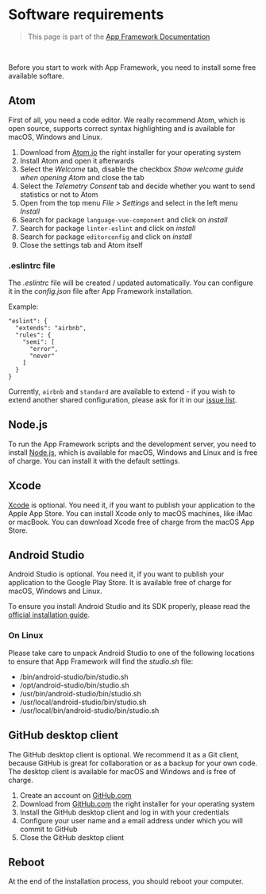 # Software requirements

> This page is part of the [App Framework Documentation](../DOCUMENTATION.md)

<br />

Before you start to work with App Framework, you need to install some free available softare.

## Atom

First of all, you need a code editor. We really recommend Atom, which is open source, supports correct syntax highlighting and is available for macOS, Windows and Linux.

1. Download from [Atom.io](https://atom.io/) the right installer for your operating system
2. Install Atom and open it afterwards
3. Select the *Welcome* tab, disable the checkbox *Show welcome guide when opening Atom* and close the tab
4. Select the *Telemetry Consent* tab and decide whether you want to send statistics or not to Atom
5. Open from the top menu *File > Settings* and select in the left menu *Install*
6. Search for package `language-vue-component` and click on *install*
7. Search for package `linter-eslint` and click on *install*
8. Search for package `editorconfig` and click on *install*
9. Close the settings tab and Atom itself

### .eslintrc file

The *.eslintrc* file will be created / updated automatically. You can configure it in the *config.json* file after App Framework installation.

Example:

```
"eslint": {
  "extends": "airbnb",
  "rules": {
    "semi": [
      "error",
      "never"
    ]
  }
}
```

Currently, `airbnb` and `standard` are available to extend - if you wish to extend another shared configuration, please ask for it in our [issue list](https://github.com/scriptPilot/app-framework/issues).

## Node.js

To run the App Framework scripts and the development server, you need to install [Node.js](https://nodejs.org/), which is available for macOS, Windows and Linux and is free of charge. You can install it with the default settings.

## Xcode

[Xcode](https://developer.apple.com/xcode/) is optional. You need it, if you want to publish your application to the Apple App Store. You can install Xcode only to macOS machines, like iMac or macBook. You can download Xcode free of charge from the macOS App Store.

## Android Studio

Android Studio is optional. You need it, if you want to publish your application to the Google Play Store. It is available free of charge for macOS, Windows and Linux.

To ensure you install Android Studio and its SDK properly, please read the [official installation guide](https://developer.android.com/studio/install.html).

### On Linux

Please take care to unpack Android Studio to one of the following locations to ensure that App Framework will find the *studio.sh* file:

- /bin/android-studio/bin/studio.sh
- /opt/android-studio/bin/studio.sh
- /usr/bin/android-studio/bin/studio.sh
- /usr/local/android-studio/bin/studio.sh
- /usr/local/bin/android-studio/bin/studio.sh

## GitHub desktop client

The GitHub desktop client is optional. We recommend it as a Git client, because GitHub is great for collaboration or as a backup for your own code. The desktop client is available for macOS and Windows and is free of charge.

1. Create an account on [GitHub.com](https://github.com/join)
2. Download from [GitHub.com](https://desktop.github.com/) the right installer for your operating system
3. Install the GitHub desktop client and log in with your credentials
4. Configure your user name and a email address under which you will commit to GitHub
5. Close the GitHub desktop client

## Reboot

At the end of the installation process, you should reboot your computer.
